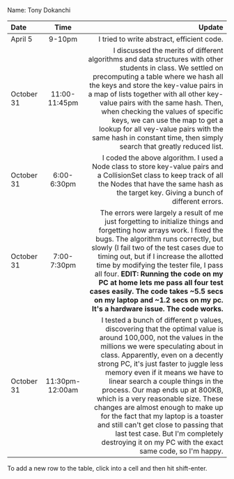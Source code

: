 Name: Tony Dokanchi

| Date       |      Time       |                                                                                                                                                                                                                                                                                                                                                                                                                                                                                                                                                                                                                 Update |
|:-----------|:---------------:|-----------------------------------------------------------------------------------------------------------------------------------------------------------------------------------------------------------------------------------------------------------------------------------------------------------------------------------------------------------------------------------------------------------------------------------------------------------------------------------------------------------------------------------------------------------------------------------------------------------------------:|
| April 5    |     9-10pm      |                                                                                                                                                                                                                                                                                                                                                                                                                                                                                                                                                                             I tried to write abstract, efficient code. |
| October 31 |  11:00-11:45pm  |                                                                                                                                              I discussed the merits of different algorithms and data structures with other students in class. We settled on precomputing a table where we hash all the keys and store the key-value pairs in a map of lists together with all other key-value pairs with the same hash. Then, when checking the values of specific keys, we can use the map to get a lookup for all vey-value pairs with the same hash in constant time, then simply search that greatly reduced list. |
| October 31 |   6:00-6:30pm   |                                                                                                                                                                                                                                                                                                                                                                                                       I coded the above algorithm. I used a Node class to store key-value pairs and a CollisionSet class to keep track of all the Nodes that have the same hash as the target key. Giving a bunch of different errors. |
| October 31 |   7:00-7:30pm   |                                                                                                                   The errors were largely a result of me just forgetting to initialize things and forgetting how arrays work. I fixed the bugs. The algorithm runs correctly, but slowly (I fail two of the test cases due to timing out, but if I increase the allotted time by modifying the tester file, I pass all four. **EDIT: Running the code on my PC at home lets me pass all four test cases easily. The code takes ~5.5 secs on my laptop and ~1.2 secs on my pc. It's a hardware issue. The code works.** |
| October 31 | 11:30pm-12:00am | I tested a bunch of different p values, discovering that the optimal value is around 100,000, not the values in the millions we were speculating about in class. Apparently, even on a decently strong PC, it's just faster to juggle less memory even if it means we have to linear search a couple things in the process. Our map ends up at 800KB, which is a very reasonable size. These changes are almost enough to make up for the fact that my laptop is a toaster and still can't get close to passing that last test case. But I'm completely destroying it on my PC with the exact same code, so I'm happy. |


To add a new row to the table, click into a cell and then hit shift-enter.